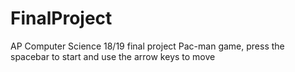 # FinalProject
AP Computer Science 18/19 final project
Pac-man game, press the spacebar to start and use the arrow keys to move

